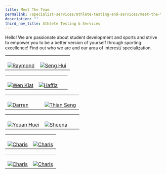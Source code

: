 ```yaml
---
title: Meet The Team
permalink: /specialist-services/athlete-testing-and-services/meet-the-team/
description: ""
third_nav_title: Athlete Testing & Services
---
```

Hello! We are passionate about student development and sports and strive to empower you to be a better version of yourself through sporting excellence! Find out who we are and our area of interest/ specialization.

<div>
    <table>
        <tr>
            <td style="width:49%"><br>
                <a href="mailto:raymond_loh@tp.edu.sg">
                    <image src="/images/staff-team-images/Raymond-01.png" style="display:block;margin-left:auto;margin-right:auto;" alt="Raymond">                                       </image>
                 </a>
            </td>
            <td style="width:49%"><br>
                <a href="mailto:pang_seng_hui@tp.edu.sg">
                    <image src="/images/staff-team-images/Seng Hui-01.png" style="display:block;margin-left:auto;margin-right:auto;" alt="Seng Hui">
                    </image>
                </a>
            </td>
         </tr>
    </table>
</div>

<div>
    <table>
        <tr>
            <td style="width:49%"><br>
                <a href="mailto:koh_wen_kiat@tp.edu.sg">
                    <image src="/images/staff-team-images/Wen Kiat-01.png" style="display:block;margin-left:auto;margin-right:auto;" alt="Wen Kiat">                                       </image>
                </a>
					</td>
            <td style="width:49%"><br>
                <a href="mailto:muhammad_haffiz_amin@tp.edu.sg">
                    <image src="/images/staff-team-images/Haffiz-01.png" style="display:block;margin-left:auto;margin-right:auto;" alt="Haffiz">                                       </image>
                 </a>
            </td>
         </tr>
    </table>
</div>					

<div>
    <table>
        <tr>
            <td style="width:49%"><br>
                <a href="mailto:darren_tan@tp.edu.sg">
                    <image src="/images/staff-team-images/Darren-01.png" style="display:block;margin-left:auto;margin-right:auto;" alt="Darren">
                    </image>
                </a>
            </td>
            <td style="width:49%"><br>
                <a href="mailto:tan_thian_seng@tp.edu.sg">
                    <image src="/images/staff-team-images/Thian Seng-01.png" style="display:block;margin-left:auto;margin-right:auto;" alt="Thian Seng">                                       </image>
                </a>
            </td>
         </tr>
    </table>
</div>

<div>
    <table>
        <tr>
            <td style="width:49%"><br>
                <a href="mailto:tan_yeuan_huei@tp.edu.sg">
                    <image src="/images/staff-team-images/Yeuan Huei-01.png" style="display:block;margin-left:auto;margin-right:auto;" alt="Yeuan Huei">
                    </image>
                </a>
            </td>
            <td style="width:49%"><br>
                <a href="mailto:hengnuan@tp.edu.sg">
                    <image src="/images/staff-team-images/Sheena-01.png" style="display:block;margin-left:auto;margin-right:auto;" alt="Sheena">                                       </image>
                </a>
            </td>
         </tr>
    </table>
</div>

<div>
    <table>
        <tr>
            <td style="width:49%"><br>
                <a href="mailto:charis_woo@tp.edu.sg">
                    <image src="/images/staff-team-images/Charis-01.png" style="display:block;margin-left:auto;margin-right:auto;" alt="Charis">
                    </image>
                </a>
            </td>
					<td style="width:49%"><br>
                <a href="mailto:charis_woo@tp.edu.sg">
                    <image src="/images/staff-team-images/Intro_Soleha-01.png" style="display:block;margin-left:auto;margin-right:auto;" alt="Charis">
                    </image>
                </a>
            </td>
         </tr>
    </table>
</div>

<div>
    <table>
        <tr>
            <td style="width:49%"><br>
                <a href="mailto:charis_woo@tp.edu.sg">
                    <image src="/images/staff-team-images/Intro_Lui%20Hua-01.png" style="display:block;margin-left:auto;margin-right:auto;" alt="Charis">
                    </image>
                </a>
            </td>
					<td style="width:49%"><br>
                <a href="mailto:charis_woo@tp.edu.sg">
                    <image src="/images/staff-team-images/Intro_Pei%20Jun-01.png" style="display:block;margin-left:auto;margin-right:auto;" alt="Charis">
                    </image>
                </a>
            </td>
         </tr>
    </table>
</div>